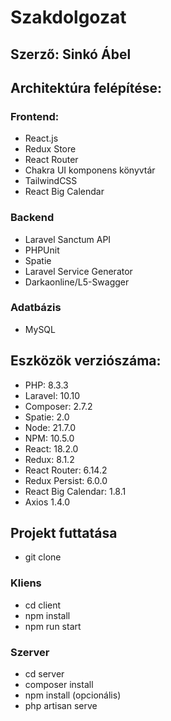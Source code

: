# Szakdolgozat

## Szerző: Sinkó Ábel

## Architektúra felépítése:
### Frontend:
- React.js
- Redux Store
- React Router 
- Chakra UI komponens könyvtár
- TailwindCSS
- React Big Calendar

### Backend
- Laravel Sanctum API 
- PHPUnit
- Spatie
- Laravel Service Generator
- Darkaonline/L5-Swagger

### Adatbázis
- MySQL

## Eszközök verziószáma:
- PHP: 8.3.3
- Laravel: 10.10
- Composer: 2.7.2
- Spatie: 2.0
- Node: 21.7.0
- NPM: 10.5.0
- React: 18.2.0
- Redux: 8.1.2
- React Router: 6.14.2
- Redux Persist: 6.0.0
- React Big Calendar: 1.8.1
- Axios 1.4.0

## Projekt futtatása
- git clone <project>
### Kliens
- cd client
- npm install
- npm run start
### Szerver
- cd server
- composer install
- npm install (opcionális)
- php artisan serve

